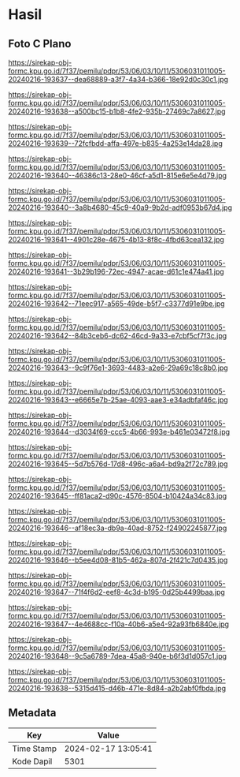 # Hasil

## Foto C Plano

https://sirekap-obj-formc.kpu.go.id/7f37/pemilu/pdpr/53/06/03/10/11/5306031011005-20240216-193637--dea68889-a3f7-4a34-b366-18e92d0c30c1.jpg

https://sirekap-obj-formc.kpu.go.id/7f37/pemilu/pdpr/53/06/03/10/11/5306031011005-20240216-193638--a500bc15-b1b8-4fe2-935b-27469c7a8627.jpg

https://sirekap-obj-formc.kpu.go.id/7f37/pemilu/pdpr/53/06/03/10/11/5306031011005-20240216-193639--72fcfbdd-affa-497e-b835-4a253e14da28.jpg

https://sirekap-obj-formc.kpu.go.id/7f37/pemilu/pdpr/53/06/03/10/11/5306031011005-20240216-193640--46386c13-28e0-46cf-a5d1-815e6e5e4d79.jpg

https://sirekap-obj-formc.kpu.go.id/7f37/pemilu/pdpr/53/06/03/10/11/5306031011005-20240216-193640--3a8b4680-45c9-40a9-9b2d-adf0953b67d4.jpg

https://sirekap-obj-formc.kpu.go.id/7f37/pemilu/pdpr/53/06/03/10/11/5306031011005-20240216-193641--4901c28e-4675-4b13-8f8c-4fbd63cea132.jpg

https://sirekap-obj-formc.kpu.go.id/7f37/pemilu/pdpr/53/06/03/10/11/5306031011005-20240216-193641--3b29b196-72ec-4947-acae-d61c1e474a41.jpg

https://sirekap-obj-formc.kpu.go.id/7f37/pemilu/pdpr/53/06/03/10/11/5306031011005-20240216-193642--71eec917-a565-49de-b5f7-c3377d91e9be.jpg

https://sirekap-obj-formc.kpu.go.id/7f37/pemilu/pdpr/53/06/03/10/11/5306031011005-20240216-193642--84b3ceb6-dc62-46cd-9a33-e7cbf5cf7f3c.jpg

https://sirekap-obj-formc.kpu.go.id/7f37/pemilu/pdpr/53/06/03/10/11/5306031011005-20240216-193643--9c9f76e1-3693-4483-a2e6-29a69c18c8b0.jpg

https://sirekap-obj-formc.kpu.go.id/7f37/pemilu/pdpr/53/06/03/10/11/5306031011005-20240216-193643--e6665e7b-25ae-4093-aae3-e34adbfaf46c.jpg

https://sirekap-obj-formc.kpu.go.id/7f37/pemilu/pdpr/53/06/03/10/11/5306031011005-20240216-193644--d3034f69-ccc5-4b66-993e-b461e03472f8.jpg

https://sirekap-obj-formc.kpu.go.id/7f37/pemilu/pdpr/53/06/03/10/11/5306031011005-20240216-193645--5d7b576d-17d8-496c-a6a4-bd9a2f72c789.jpg

https://sirekap-obj-formc.kpu.go.id/7f37/pemilu/pdpr/53/06/03/10/11/5306031011005-20240216-193645--ff81aca2-d90c-4576-8504-b10424a34c83.jpg

https://sirekap-obj-formc.kpu.go.id/7f37/pemilu/pdpr/53/06/03/10/11/5306031011005-20240216-193646--af18ec3a-db9a-40ad-8752-f24902245877.jpg

https://sirekap-obj-formc.kpu.go.id/7f37/pemilu/pdpr/53/06/03/10/11/5306031011005-20240216-193646--b5ee4d08-81b5-462a-807d-2f421c7d0435.jpg

https://sirekap-obj-formc.kpu.go.id/7f37/pemilu/pdpr/53/06/03/10/11/5306031011005-20240216-193647--71f4f6d2-eef8-4c3d-b195-0d25b4499baa.jpg

https://sirekap-obj-formc.kpu.go.id/7f37/pemilu/pdpr/53/06/03/10/11/5306031011005-20240216-193647--4e4688cc-f10a-40b6-a5e4-92a93fb6840e.jpg

https://sirekap-obj-formc.kpu.go.id/7f37/pemilu/pdpr/53/06/03/10/11/5306031011005-20240216-193648--9c5a6789-7dea-45a8-940e-b6f3d1d057c1.jpg

https://sirekap-obj-formc.kpu.go.id/7f37/pemilu/pdpr/53/06/03/10/11/5306031011005-20240216-193638--5315d415-d46b-471e-8d84-a2b2abf0fbda.jpg


## Metadata

| Key        | Value               |
| ---------- | ------------------- |
| Time Stamp | 2024-02-17 13:05:41 |
| Kode Dapil | 5301                |



